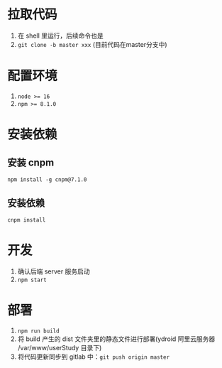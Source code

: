# 拉取代码
1. 在 shell 里运行，后续命令也是
2. `git clone -b master xxx` (目前代码在master分支中)

# 配置环境
1. `node >= 16`
2. `npm >= 8.1.0`

# 安装依赖
## 安装 cnpm
`npm install -g cnpm@7.1.0`
## 安装依赖
`cnpm install`

# 开发
1. 确认后端 server 服务启动
2. `npm start`

# 部署
1.  `npm run build`
2.  将 build 产生的 dist 文件夹里的静态文件进行部署(ydroid 阿里云服务器 /var/www/userStudy 目录下)
3.  将代码更新同步到 gitlab 中：`git push origin master`